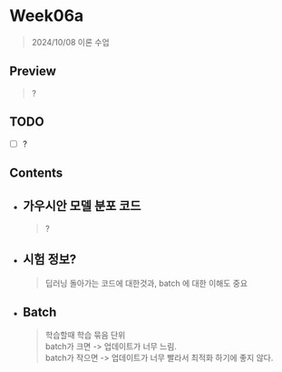 # Week06a

> 2024/10/08 이론 수업  

## Preview

> ?

## TODO

- [ ] ?

## Contents

- ## 가우시안 모델 분포 코드

    > ?

- ## 시험 정보?

    > 딥러닝 돌아가는 코드에 대한것과, batch 에 대한 이해도 중요  

- ## Batch

    > 학습할때 학습 묶음 단위  
    > batch가 크면 -> 업데이트가 너무 느림.  
    > batch가 작으면 -> 업데이트가 너무 빨라서 최적화 하기에 좋지 않다.  
